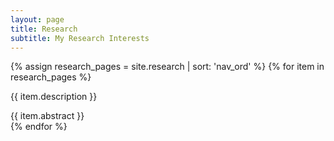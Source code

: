 ```yaml
---
layout: page
title: Research
subtitle: My Research Interests
---
```


<div class="container">
<div class="row">
<div class="col-xs-12 col-md-8">
<div class="row isotope projects-container js-layout-masonry">
{% assign research_pages = site.research | sort: 'nav_ord' %}
{% for item in research_pages %}

  <div class="col-xs-12 col-sm-6 col-md-4 col-lg-6 project-item isotope-item {{ item.title }} ">
  <div class="card">
   <!-- <a href="{{ item.url }}" title="" class="card-image hover-overlay">
           <img src="{{ item.bigimg }}" alt="" class="img-responsive">
          </a> -->
  <center><img src="{{ item.bigimg }}" alt="" class="img-responsive"></center>
  <div class="card-text">
  <p>{{ item.description }}</p>
  <!-- <h1><p><a href="{{ item.url }}" >{{ item.title }}</a></p></h1> -->
  {{ item.abstract }}
  </div>
  </div>
  </div>
{% endfor %}
</div>
</div>
 </div>
</div>